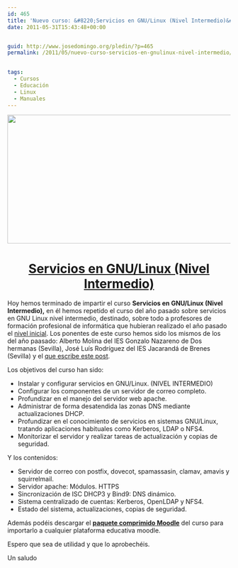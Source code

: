 ```yaml
---
id: 465
title: 'Nuevo curso: &#8220;Servicios en GNU/Linux (Nivel Intermedio)&#8221;'
date: 2011-05-31T15:43:48+00:00


guid: http://www.josedomingo.org/pledin/?p=465
permalink: /2011/05/nuevo-curso-servicios-en-gnulinux-nivel-intermedio/

  
tags:
  - Cursos
  - Educación
  - Linux
  - Manuales
---
```

<img class="aligncenter" title="gnu linux" src="http://hotfixed.net/wp-content/uploads/2011/03/curso_linux_hotfixed.png" alt="" width="580" height="290" />

<h1 style="text-align: center;">
  <strong><a href="http://www.josedomingo.org/web/course/view.php?id=67">Servicios en GNU/Linux (Nivel Intermedio)</a></strong>
</h1>

Hoy hemos terminado de impartir el curso **Servicios en GNU/Linux (Nivel Intermedio),** en él hemos repetido el curso del año pasado sobre servicios en GNU Linux nivel intermedio, destinado, sobre todo a profesores de formación profesional de informática que hubieran realizado el año pasado el [nivel inicial](http://www.josedomingo.org/web/course/view.php?id=65). Los ponentes de este curso hemos sido los mismos de los del año paasado: Alberto Molina del IES Gonzalo Nazareno de Dos hermanas (Sevilla), José Luís Rodríguez del IES Jacarandá de Brenes (Sevilla) y el [que escribe este post](http://www.josedomingo.org/pledin/about/).

Los objetivos del curso han sido:

  * Instalar y configurar servicios en GNU/Linux. (NIVEL INTERMEDIO)
  * Configurar los componentes de un servidor de correo completo.
  * Profundizar en el manejo del servidor web apache.
  * Administrar de forma desatendida las zonas DNS mediante actualizaciones DHCP.
  * Profundizar en el conocimiento de servicios en sistemas GNU/Linux, tratando aplicaciones habituales como Kerberos, LDAP o NFS4.
  * Monitorizar el servidor y realizar tareas de actualización y copias de seguridad.

Y los contenidos:

<div id="_mcePaste">
  <ul>
    <li>
      Servidor de correo con postfix, dovecot, spamassasin, clamav, amavis y squirrelmail.
    </li>
    <li>
      Servidor apache: Módulos. HTTPS
    </li>
    <li>
      Sincronización de ISC DHCP3 y Bind9: DNS dinámico.
    </li>
    <li>
      Sistema centralizado de cuentas: Kerberos, OpenLDAP y NFS4.
    </li>
    <li>
      Estado del sistema, actualizaciones, copias de seguridad.
    </li>
  </ul>
</div>

Además podéis descargar el **[paquete comprimido Moodle](http://www.josedomingo.org/web/file.php/1/cursos_comprimidos/copia_de_seguridad-linux_2011-20110525-1544.zip)** del curso para importarlo a cualquier plataforma educativa moodle.

Espero que sea de utilidad y que lo aprobechéis.

Un saludo

<!-- AddThis Advanced Settings generic via filter on the_content -->

<!-- AddThis Share Buttons generic via filter on the_content -->